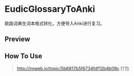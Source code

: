 # EudicGlossaryToAnki
欧路词典生词本格式转化，方便导入Anki进行复习。

## Preview

## How To Use

> http://imweb.io/topic/5b6817b5f6734fdf12b4b09c 打包